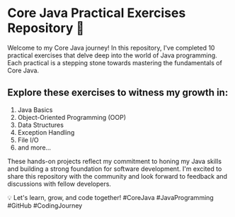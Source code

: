 # Core Java Practical Exercises Repository 🚀

Welcome to my Core Java journey! In this repository, I've completed 10 practical exercises that delve deep into the world of Java programming. Each practical is a stepping stone towards mastering the fundamentals of Core Java.

## Explore these exercises to witness my growth in:

1. Java Basics
2. Object-Oriented Programming (OOP)
3. Data Structures
4. Exception Handling
5. File I/O
6. and more...

These hands-on projects reflect my commitment to honing my Java skills and building a strong foundation for software development. I'm excited to share this repository with the community and look forward to feedback and discussions with fellow developers.

💡 Let's learn, grow, and code together! #CoreJava #JavaProgramming #GitHub #CodingJourney
